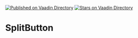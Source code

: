[![Published on Vaadin  Directory](https://img.shields.io/badge/Vaadin%20Directory-published-00b4f0.svg)](https://vaadin.com/directory/component/splitbutton)
[![Stars on Vaadin Directory](https://img.shields.io/vaadin-directory/star/splitbutton.svg)](https://vaadin.com/directory/component/splitbutton)

# SplitButton
